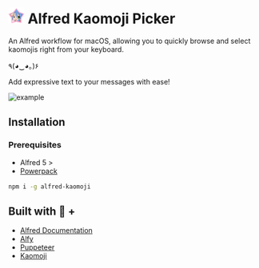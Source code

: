 # ![image](./icon.png) Alfred Kaomoji Picker

An Alfred workflow for macOS, allowing you to quickly browse and select kaomojis right from your keyboard.

٩(◕‿◕｡)۶

Add expressive text to your messages with ease!

![example](https://i.giphy.com/media/v1.Y2lkPTc5MGI3NjExN3lwMjh2c29tZXA4bzMwaHdhbmo2dThucjZjeTZ6ZGd3YTI3MHFuMCZlcD12MV9pbnRlcm5hbF9naWZfYnlfaWQmY3Q9Zw/77j1XY5pT0Rrh05SP2/giphy.gif)

## Installation

### Prerequisites

- Alfred 5 >
- [Powerpack](https://www.alfredapp.com/powerpack/)

```sh
npm i -g alfred-kaomoji
```

## Built with 💖 +

- [Alfred Documentation](https://www.alfredapp.com/help/workflows/inputs/script-filter/json/)
- [Alfy](https://github.com/sindresorhus/alfy)
- [Puppeteer](https://pptr.dev/)
- [Kaomoji](https://kaomoji.ru/en/)
